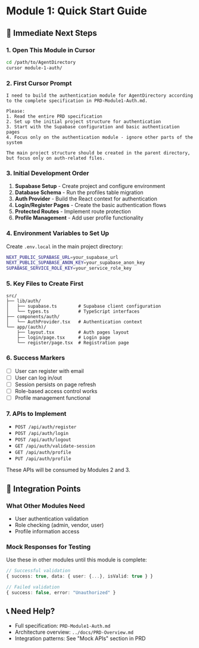 # Module 1: Quick Start Guide

## 🚀 Immediate Next Steps

### 1. Open This Module in Cursor
```bash
cd /path/to/AgentDirectory
cursor module-1-auth/
```

### 2. First Cursor Prompt
```
I need to build the authentication module for AgentDirectory according to the complete specification in PRD-Module1-Auth.md. 

Please:
1. Read the entire PRD specification
2. Set up the initial project structure for authentication
3. Start with the Supabase configuration and basic authentication pages
4. Focus only on the authentication module - ignore other parts of the system

The main project structure should be created in the parent directory, but focus only on auth-related files.
```

### 3. Initial Development Order
1. **Supabase Setup** - Create project and configure environment
2. **Database Schema** - Run the profiles table migration
3. **Auth Provider** - Build the React context for authentication
4. **Login/Register Pages** - Create the basic authentication flows
5. **Protected Routes** - Implement route protection
6. **Profile Management** - Add user profile functionality

### 4. Environment Variables to Set Up
Create `.env.local` in the main project directory:
```bash
NEXT_PUBLIC_SUPABASE_URL=your_supabase_url
NEXT_PUBLIC_SUPABASE_ANON_KEY=your_supabase_anon_key  
SUPABASE_SERVICE_ROLE_KEY=your_service_role_key
```

### 5. Key Files to Create First
```
src/
├── lib/auth/
│   ├── supabase.ts        # Supabase client configuration
│   └── types.ts           # TypeScript interfaces
├── components/auth/
│   └── AuthProvider.tsx   # Authentication context
└── app/(auth)/
    ├── layout.tsx         # Auth pages layout
    ├── login/page.tsx     # Login page
    └── register/page.tsx  # Registration page
```

### 6. Success Markers
- [ ] User can register with email
- [ ] User can log in/out
- [ ] Session persists on page refresh
- [ ] Role-based access control works
- [ ] Profile management functional

### 7. APIs to Implement
- `POST /api/auth/register`
- `POST /api/auth/login` 
- `POST /api/auth/logout`
- `GET /api/auth/validate-session`
- `GET /api/auth/profile`
- `PUT /api/auth/profile`

These APIs will be consumed by Modules 2 and 3.

## 🔗 Integration Points

### What Other Modules Need
- User authentication validation
- Role checking (admin, vendor, user)
- Profile information access

### Mock Responses for Testing
Use these in other modules until this module is complete:
```typescript
// Successful validation
{ success: true, data: { user: {...}, isValid: true } }

// Failed validation  
{ success: false, error: "Unauthorized" }
```

## 📞 Need Help?
- Full specification: `PRD-Module1-Auth.md`
- Architecture overview: `../docs/PRD-Overview.md`
- Integration patterns: See "Mock APIs" section in PRD 